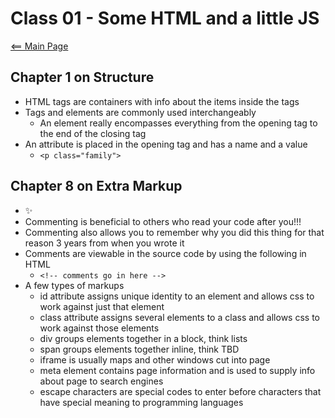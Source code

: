 # Class 01 - Some HTML and a little JS
[<== Main Page](../README.md)

## Chapter 1 on Structure
* HTML tags are containers with info about the items inside the tags
* Tags and elements are commonly used interchangeably
  * An element really encompasses everything from the opening tag to the end of the closing tag
* An attribute is placed in the opening tag and has a name and a value
  * `<p class="family">`

## Chapter 8 on Extra Markup
* :sparkles:
*  Commenting is beneficial to others who read your code after you!!!
  * Commenting also allows you to remember why you did this thing for that reason 3 years from when you wrote it
  * Comments are viewable in the source code by using the following in HTML
    * `<!-- comments go in here -->`
* A few types of markups
  * id attribute assigns unique identity to an element and allows css to work against just that element
  * class attribute assigns several elements to a class and allows css to work against those elements
  * div groups elements together in a block, think lists
  * span groups elements together inline, think TBD
  * iframe is usually maps and other windows cut into page
  * meta element contains page information and is used to supply info about page to search engines
  * escape characters are special codes to enter before characters that have special meaning to programming languages
     
   
